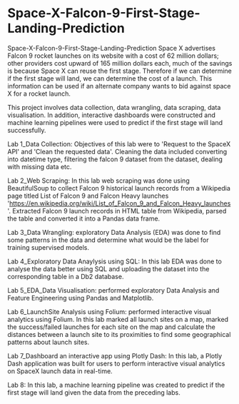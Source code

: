 # Space-X-Falcon-9-First-Stage-Landing-Prediction
Space-X-Falcon-9-First-Stage-Landing-Prediction
Space X advertises Falcon 9 rocket launches on its website with a cost of 62 million dollars; other providers cost upward of 165 million dollars each, much of the savings is because Space X can reuse the first stage. Therefore if we can determine if the first stage will land, we can determine the cost of a launch. This information can be used if an alternate company wants to bid against space X for a rocket launch.

This project involves data collection, data wrangling, data scraping, data visualisation. In addition, interactive dashboards were constructed and machine learning pipelines were used to predict if the first stage will land successfully.

Lab 1_Data Collection: Objectives of this lab were to 'Request to the SpaceX API' and 'Clean the requested data'. Cleaning the data included converting into datetime type, filtering the falcon 9 dataset from the dataset, dealing with missing data etc.

Lab 2_Web Scraping:  In this lab web scraping was done using BeautifulSoup to collect Falcon 9 historical launch records from a Wikipedia page titled List of Falcon 9 and Falcon Heavy launches 'https://en.wikipedia.org/wiki/List_of_Falcon_9_and_Falcon_Heavy_launches'. Extracted Falcon 9 launch records in HTML table from Wikipedia, parsed the table and converted it into a Pandas data frame.

Lab 3_Data Wrangling: exploratory Data Analysis (EDA) was done to find some patterns in the data and determine what would be the label for training supervised models.

Lab 4_Exploratory Data Anaylysis using SQL: In this lab EDA was done to analyse the data better using SQL and uploading the dataset into the corresponding table in a Db2 database.

Lab 5_EDA_Data Visualisation: performed exploratory Data Analysis and Feature Engineering using Pandas and Matplotlib.

Lab 6_LaunchSite Analysis using Folium: performed interactive visual analytics using Folium. In this lab marked all launch sites on a map, marked the success/failed launches for each site on the map and calculate the distances between a launch site to its proximities to find some geographical patterns about launch sites.

Lab 7_Dashboard an interactive app using Plotly Dash: In this lab, a Plotly Dash application was built for users to perform interactive visual analytics on SpaceX launch data in real-time.

Lab 8: In this lab, a machine learning pipeline was created to predict if the first stage will land given the data from the preceding labs.
